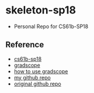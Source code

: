 # skeleton-sp18
- Personal Repo for CS61b-SP18

## Reference
<ul><li><a href="https://sp18.datastructur.es/index.html">cs61b-sp18</a></li><li><a href="https://www.gradescope.com/">gradscope</a></li><li><a href="https://joshhug.gitbooks.io/hug61b/content/chap1/chap11.html">how to use gradscope</a></li><li><a href="https://github.com/zeningc/skeleton-sp18">my github repo</a></li><li><a href="https://github.com/Berkeley-CS61B/skeleton-sp18">original github repo</a></li></ul>
